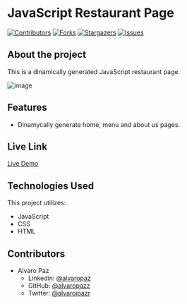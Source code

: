 # JavaScript Restaurant Page

[![Contributors][contributors-shield]][contributors-url]
[![Forks][forks-shield]][forks-url]
[![Stargazers][stars-shield]][stars-url]
[![Issues][issues-shield]][issues-url]

## About the project

This is a dinamically generated JavaScript restaurant page.

![image](https://user-images.githubusercontent.com/58086801/89146703-17008f00-d51a-11ea-9232-64fbbf4c14d5.png)

## Features

- Dinamycally generate home, menu and about us pages.

## Live Link

[Live Demo](https://alvaropaz.me/js_restaurant/)

## Technologies Used

This project utilizes:

- JavaScript
- CSS
- HTML

## Contributors

- Alvaro Paz
  - Linkedin: [@alvaropaz](https://linkedin.com/in/alvaropaz/)
  - GitHub: [@alvaropazz](https://github.com/alvaropazz)
  - Twitter: [@alvaroipazr](https://twitter.com/alvaroipazr)
  
<!-- MARKDOWN LINKS & IMAGES -->

[contributors-shield]: https://img.shields.io/github/contributors/alvaropazz/js_restaurant.svg?style=flat-square
[contributors-url]: https://github.com/alvaropazz/js_restaurant/graphs/contributors
[forks-shield]: https://img.shields.io/github/forks/alvaropazz/js_restaurant.svg?style=flat-square
[forks-url]: https://github.com/alvaropazz/js_restaurant/network/members
[stars-shield]: https://img.shields.io/github/stars/alvaropazz/js_restaurant.svg?style=flat-square
[stars-url]: https://github.com/alvaropazz/js_restaurant/stargazers
[issues-shield]: https://img.shields.io/github/issues/alvaropazz/js_restaurant.svg?style=flat-square
[issues-url]: https://github.com/alvaropazz/js_restaurant/issues
